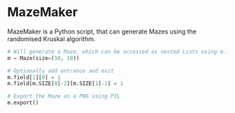 # MazeMaker
MazeMaker is a Python script, that can generate Mazes using the randomised
Kruskal algorithm.

``` Python
# Will generate a Maze, which can be accessed as nested Lists using m.field
m = Maze(size=(10, 10))  

# Optionally add entrance and exit
m.field[1][0] = 1
m.field[m.SIZE[0]-2][m.SIZE[1]-1] = 1

# Export the Maze as a PNG using PIL
m.export()
```
